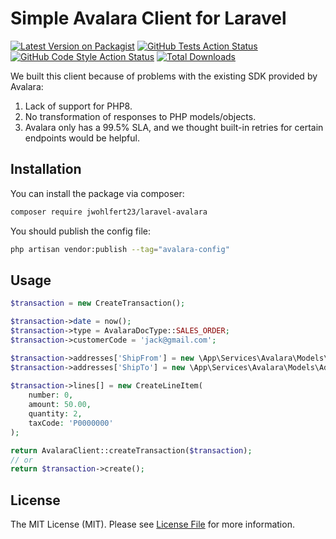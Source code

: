 
# Simple Avalara Client for Laravel

[![Latest Version on Packagist](https://img.shields.io/packagist/v/jwohlfert23/laravel-avalara.svg?style=flat-square)](https://packagist.org/packages/jwohlfert23/laravel-avalara)
[![GitHub Tests Action Status](https://img.shields.io/github/workflow/status/jwohlfert23/laravel-avalara/run-tests?label=tests)](https://github.com/jwohlfert23/laravel-avalara/actions?query=workflow%3Arun-tests+branch%3Amain)
[![GitHub Code Style Action Status](https://img.shields.io/github/workflow/status/jwohlfert23/laravel-avalara/Check%20&%20fix%20styling?label=code%20style)](https://github.com/jwohlfert23/laravel-avalara/actions?query=workflow%3A"Check+%26+fix+styling"+branch%3Amain)
[![Total Downloads](https://img.shields.io/packagist/dt/jwohlfert23/laravel-avalara.svg?style=flat-square)](https://packagist.org/packages/jwohlfert23/laravel-avalara)

We built this client because of problems with the existing SDK provided by Avalara:

1. Lack of support for PHP8.
2. No transformation of responses to PHP models/objects.
3. Avalara only has a 99.5% SLA, and we thought built-in retries for certain endpoints would be helpful.

## Installation

You can install the package via composer:

```bash
composer require jwohlfert23/laravel-avalara
```

You should publish the config file:

```bash
php artisan vendor:publish --tag="avalara-config"
```

## Usage

```php
$transaction = new CreateTransaction();

$transaction->date = now();
$transaction->type = AvalaraDocType::SALES_ORDER;
$transaction->customerCode = 'jack@gmail.com';

$transaction->addresses['ShipFrom'] = new \App\Services\Avalara\Models\AddressModel();
$transaction->addresses['ShipTo'] = new \App\Services\Avalara\Models\AddressModel();
  
$transaction->lines[] = new CreateLineItem(
    number: 0,
    amount: 50.00,
    quantity: 2,
    taxCode: 'P0000000'
);

return AvalaraClient::createTransaction($transaction);
// or
return $transaction->create();
```

## License

The MIT License (MIT). Please see [License File](LICENSE.md) for more information.
